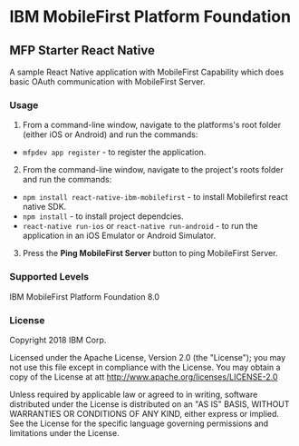 IBM MobileFirst Platform Foundation
===
## MFP Starter React Native
A sample React Native application with MobileFirst Capability which does basic OAuth communication with MobileFirst Server.

### Usage

1. From a command-line window, navigate to the platforms's root folder (either iOS or Android)  and run the commands:
 - `mfpdev app register` - to register the application.
 
2. From the command-line window, navigate to the project's roots folder and run the commands:
 - `npm install react-native-ibm-mobilefirst` - to install Mobilefirst react native SDK.
 - `npm install` - to install project dependcies.
 - `react-native run-ios` or `react-native run-android` - to run the application in an iOS Emulator or Android Simulator.

3.  Press the **Ping MobileFirst Server** button to ping MobileFirst Server.

### Supported Levels
IBM MobileFirst Platform Foundation 8.0

### License
Copyright 2018 IBM Corp.

Licensed under the Apache License, Version 2.0 (the "License");
you may not use this file except in compliance with the License.
You may obtain a copy of the License at
att
http://www.apache.org/licenses/LICENSE-2.0

Unless required by applicable law or agreed to in writing, software
distributed under the License is distributed on an "AS IS" BASIS,
WITHOUT WARRANTIES OR CONDITIONS OF ANY KIND, either express or implied.
See the License for the specific language governing permissions and
limitations under the License.
